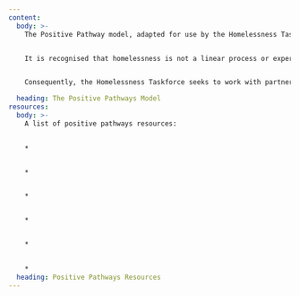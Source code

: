 ```yaml
---
content:
  body: >-
    The Positive Pathway model, adapted for use by the Homelessness Taskforce is a flexible framework that can be used in developing planned approaches to homelessness prevention. 


    It is recognised that homelessness is not a linear process or experience, the positive pathway approach therefore looks to ensure that support is provided across all areas where someone may need it. 


    Consequently, the Homelessness Taskforce seeks to work with partners in ensuring approaches and support are developed across all areas of the pathway. This contributes in working towards our overall aim of designing out homelessness across the region.

  heading: The Positive Pathways Model
resources:
  body: >-
    A list of positive pathways resources:
    

    * 


    * 


    * 


    * 


    * 
    

    * 
  heading: Positive Pathways Resources
---
```

